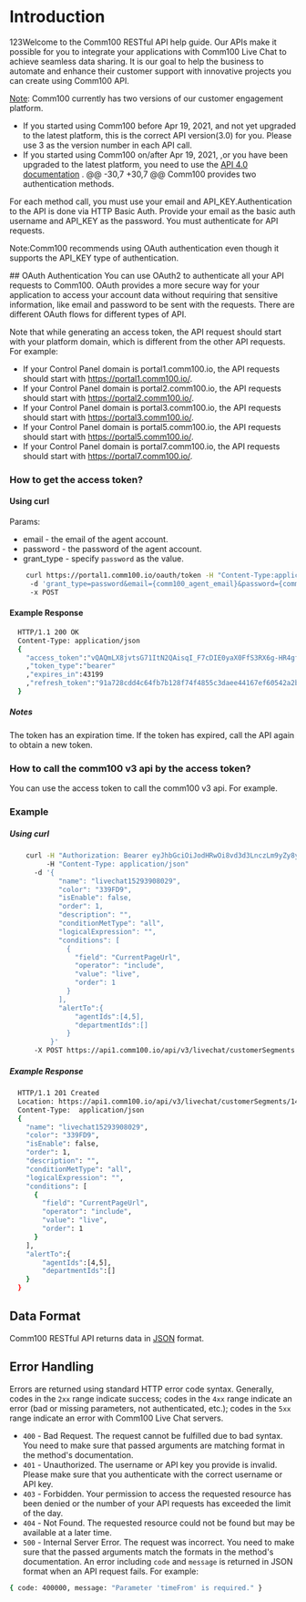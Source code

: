 # Introduction

123Welcome to the Comm100 RESTful API help guide. Our APIs make it possible for you to integrate your applications with Comm100 Live Chat to achieve seamless data sharing. It is our goal to help the business to automate and enhance their customer support with innovative projects you can create using Comm100 API.

<a href="#auth">Note</a>: Comm100 currently has two versions of our customer engagement platform.  

- If you started using Comm100 before Apr 19, 2021, and not yet upgraded to the latest platform, this is the correct API version(3.0) for you. Please use 3 as the version number in each API call.
- If you started using Comm100 on/after Apr 19, 2021, ,or you have been upgraded to the latest platform, you need to use the [API 4.0 documentation](https://dash11.comm100.io/doc) .
	@@ -30,7 +30,7 @@ Comm100 provides two authentication methods.

For each method call, you must use your email and API_KEY.Authentication to the API is done via HTTP Basic Auth. Provide your email as the basic auth username and API_KEY as the password. You must authenticate for API requests. 

<p id="auth">Note:Comm100 recommends using OAuth authentication even though it supports the API_KEY type of authentication.</p>

</div>
<div>
## OAuth Authentication
  You can use OAuth2 to authenticate all your API requests to Comm100. OAuth provides a more secure way for your application to access your account data without requiring that sensitive information, like email and password to be sent with the requests. There are different OAuth flows for different types of API.
  
  Note that while generating an access token, the API request should start with your platform domain, which is different from the other API requests. For example:
  
- If your Control Panel domain is portal1.comm100.io, the API requests should start with https://portal1.comm100.io/.
- If your Control Panel domain is portal2.comm100.io, the API requests should start with https://portal2.comm100.io/.
- If your Control Panel domain is portal3.comm100.io, the API requests should start with https://portal3.comm100.io/.
- If your Control Panel domain is portal5.comm100.io, the API requests should start with https://portal5.comm100.io/.
- If your Control Panel domain is portal7.comm100.io, the API requests should start with https://portal7.comm100.io/.
### How to get the access token?
#### Using curl
  Params:
- email - the email of the agent account.
- password - the password of the agent account.
- grant_type - specify `password` as the value.
```bash
    curl https://portal1.comm100.io/oauth/token -H "Content-Type:application/x-www-form-urlencoded"  
     -d 'grant_type=password&email={comm100_agent_email}&password={comm100_agent_password}'  
     -x POST
```
#### Example Response
```bash
  HTTP/1.1 200 OK
  Content-Type: application/json
  {
    "access_token":"vQAQmLX8jvtsG71ItN2QAisqI_F7cDIE0yaX0FfS3RX6g-HR4gfHSVMaOukomYJiJX0Q"
    ,"token_type":"bearer"
    ,"expires_in":43199
    ,"refresh_token":"91a728cdd4c64fb7b128f74f4855c3daee44167ef60542a2b45c21e16373ed02"
  }
```
##### Notes
The token has an expiration time. If the token has expired, call the API again to obtain a new token.
### How to call the comm100 v3 api by the access token?
You can use the access token to call the comm100 v3 api. For example.
### Example
##### Using curl
```bash
    curl -H "Authorization: Bearer eyJhbGciOiJodHRwOi8vd3d3LnczLm9yZy8yMDAxLzA0L3htbGRzaWctbW9yZSNyc2Etc2hhMjU2IiwidHlwIjoiSldUIn0.eyJqdGkiOiI1NjIzNDFjZS0zZDkyLTRlZDYtOGY3ZS0zYTQ0NTdlYjQ0OTEiLCJhZ2VudElkIjoiMSIsInNpdGVJZCI6IjEwMDAxMDAwIiwidGh1bWJwcmludCI6IjhBNjhBOThBQzg0MUI1QTc5OEQ5RkE1MTY1QUU0Nzk3NEVERkIyRjYiLCJzdWNjZXNzIjoiVHJ1ZSIsIm5iZiI6MTU4NzY5NTk4MSwiZXhwIjoxNTg3NzAzMTgxLCJpc3MiOiJwb3J0YWwxLmNvbW0xMDAuaW8ifQ.MKuNrAqkbX5HMPwGH9hT-LlZp__CrNJpavXN7UR2qwM2C5TKG1ooghriQruaEBNDFwV8d7mjuwUMcydII2ayngX5jneabirqlhEu0O3LxGitR7P8NyQMDRMEh2ssJmIIJiCKwz9Mr_IzbtNgBZ5yAJ59jQ3hZZErrs62tlhPcMDAxOvTd9wAePUsISb3_-MbUU_WM9cLIKmQi9XWAUw0U4Lvxqp2dopkTLFyynahQGKbKMP934MMwRlKDQko0GZzcjIokYMWfqhesW9iZnJHP-_JQYjbkd4YL1IGUrD2BygD_trcm6Tk2odcYQKPx8vFvR62lU2_pm8i66ECvN-sAA" 
         -H "Content-Type: application/json"
      -d '{
            "name": "livechat15293908029",
            "color": "339FD9",
            "isEnable": false,
            "order": 1,
            "description": "",
            "conditionMetType": "all",
            "logicalExpression": "",
            "conditions": [
              {
                "field": "CurrentPageUrl",
                "operator": "include",
                "value": "live",
                "order": 1
              }
            ],
            "alertTo":{
                "agentIds":[4,5],
                "departmentIds":[]
              }
          }' 
      -X POST https://api1.comm100.io/api/v3/livechat/customerSegments
```
##### Example Response
```bash
  HTTP/1.1 201 Created
  Location: https://api1.comm100.io/api/v3/livechat/customerSegments/1487fc9d-92e6-4487-a2e8-92e68d6892e6
  Content-Type:  application/json
  {
    "name": "livechat15293908029",
    "color": "339FD9",
    "isEnable": false,
    "order": 1,
    "description": "",
    "conditionMetType": "all",
    "logicalExpression": "",
    "conditions": [
      {
        "field": "CurrentPageUrl",
        "operator": "include",
        "value": "live",
        "order": 1
      }
    ],
    "alertTo":{
        "agentIds":[4,5],
        "departmentIds":[]
    }
  }
```
## Data Format
Comm100 RESTful API returns data in [JSON](https://en.wikipedia.org/wiki/JSON) format.
## Error Handling
Errors are returned using standard HTTP error code syntax. Generally, codes in the `2xx` range indicate success; codes in the `4xx` range indicate an error (bad or missing parameters, not authenticated, etc.); codes in the `5xx` range indicate an error with Comm100 Live Chat servers.
- `400` - Bad Request. The request cannot be fulfilled due to bad syntax. You need to make sure that passed arguments are matching format in the method's documentation.
- `401` - Unauthorized. The username or API key you provide is invalid. Please make sure that you authenticate with the correct username or API key.
- `403` - Forbidden. Your permission to access the requested resource has been denied or the number of your API requests has exceeded the limit of the day.
- `404` - Not Found. The requested resource could not be found but may be available at a later time.
- `500` - Internal Server Error. The request was incorrect. You need to make sure that the passed arguments match the formats in the method's documentation.
An error including `code` and `message` is returned in JSON format when an API request fails. For example:
```bash
{ code: 400000, message: "Parameter 'timeFrom' is required." }
```

